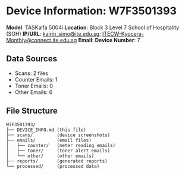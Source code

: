 # Device Information: W7F3501393

**Model**: TASKalfa 5004i
**Location**: Block 3 Level 7 School of Hospitality (SOH)
**IP/URL**: kairin_simo@ite.edu.sg; ITECW-Kyocera-Monthly@connect.ite.edu.sg
**Email**: 
**Device Number**: 7

## Data Sources
- Scans: 2 files
- Counter Emails: 1
- Toner Emails: 0
- Other Emails: 6

## File Structure
```
W7F3501393/
├── DEVICE_INFO.md (this file)
├── scans/         (device screenshots)
├── emails/        (email files)
│   ├── counter/   (meter reading emails)
│   ├── toner/     (toner alert emails)
│   └── other/     (other emails)
├── reports/       (generated reports)
└── processed/     (processed data)
```
